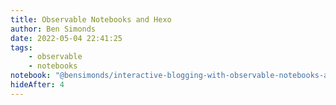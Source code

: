 ```yaml
---
title: Observable Notebooks and Hexo
author: Ben Simonds
date: 2022-05-04 22:41:25
tags:
    - observable
    - notebooks
notebook: "@bensimonds/interactive-blogging-with-observable-notebooks-and-hexo"
hideAfter: 4
---
```


